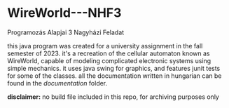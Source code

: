 # WireWorld---NHF3
Programozás Alapjai 3 Nagyházi Feladat

this java program was created for a university assignment in the fall semester of 2023.
it's a recreation of the cellular automaton known as WireWorld, capable of modeling complicated electronic systems using simple mechanics.
it uses java swing for graphics, and features junit tests for some of the classes.
all the documentation written in hungarian can be found in the *documentation* folder.



**disclaimer:**
no build file included in this repo, for archiving purposes only  

